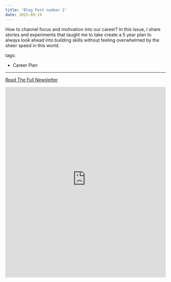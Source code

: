 ```yaml
---
title: 'Blog Post number 2'
date: 2025-09-19
---
```

How to channel focus and motivation into our career?
In this issue, I share stories and experiments that taught me to take create a 5 year plan to always look ahead into building skills without feeling overwhelmed by the sheer speed in this world.

tags:
  - Career Plan
---

[Read The Full Newsletter](https://ulysses-vazquez-newsletter.beehiiv.com/p/ulysses-newsletter-02)
<iframe src="https://ulysses-vazquez-newsletter.beehiiv.com/p/ulysses-newsletter-02" width="100%" height="600px" style="border:none;"></iframe>

